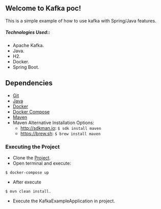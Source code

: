 ## Welcome to Kafka poc!

This is a simple example of how to use kafka with Spring/Java features.

##### Technologies Used::
 - Apache Kafka.
 - Java.
 - H2.
 - Docker.
 - Spring Boot.

## Dependencies
- [Git](https://www.atlassian.com/git/tutorials/install-git)
- [Java](https://www.java.com/en/download/help/download_options.xml)
- [Docker](https://docs.docker.com/engine/installation/)
- [Docker Compose](https://docs.docker.com/compose/install/)
- [Maven](https://maven.apache.org/install.html)
- Maven Alternative Installation Options: 
  - http://sdkman.io: `$ sdk install maven`
  - https://brew.sh: `$ brew install maven`

### Executing the Project
- Clone the [Project](https://github.com/JoaoPedroCardoso/kafka-poc.git).
- Open terminal and execute: 
```
$ docker-compose up
```
- After execute 
```
$ mvn clean install.
```
- Execute the KafkaExampleApplication in project.

